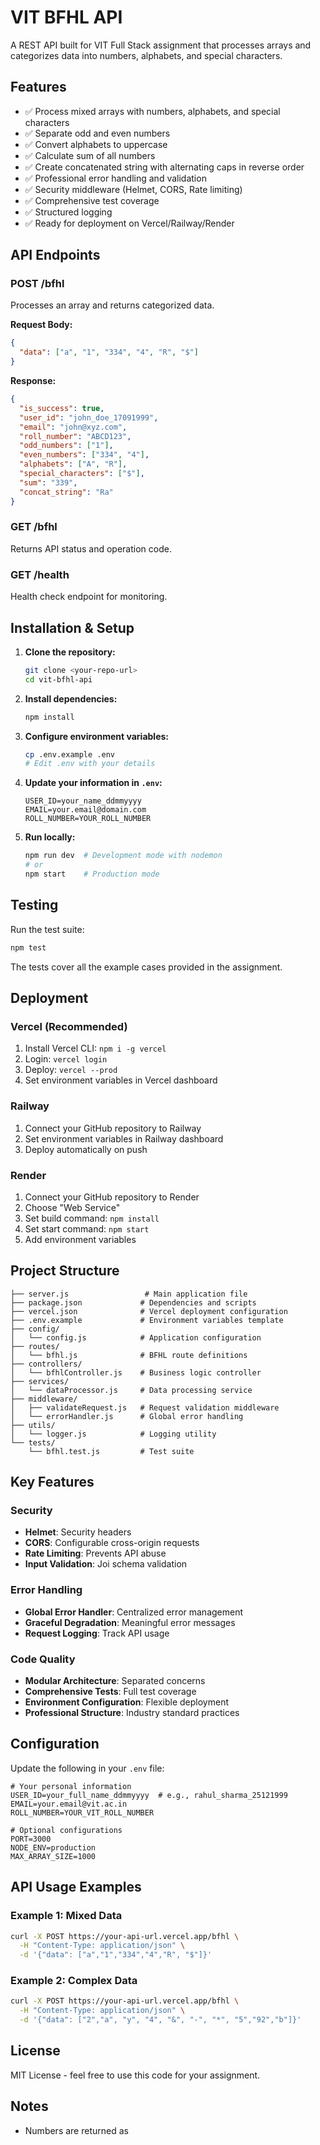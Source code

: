 # VIT BFHL API

A REST API built for VIT Full Stack assignment that processes arrays and categorizes data into numbers, alphabets, and special characters.

## Features

- ✅ Process mixed arrays with numbers, alphabets, and special characters
- ✅ Separate odd and even numbers
- ✅ Convert alphabets to uppercase
- ✅ Calculate sum of all numbers
- ✅ Create concatenated string with alternating caps in reverse order
- ✅ Professional error handling and validation
- ✅ Security middleware (Helmet, CORS, Rate limiting)
- ✅ Comprehensive test coverage
- ✅ Structured logging
- ✅ Ready for deployment on Vercel/Railway/Render

## API Endpoints

### POST /bfhl
Processes an array and returns categorized data.

**Request Body:**
```json
{
  "data": ["a", "1", "334", "4", "R", "$"]
}
```

**Response:**
```json
{
  "is_success": true,
  "user_id": "john_doe_17091999",
  "email": "john@xyz.com",
  "roll_number": "ABCD123",
  "odd_numbers": ["1"],
  "even_numbers": ["334", "4"],
  "alphabets": ["A", "R"],
  "special_characters": ["$"],
  "sum": "339",
  "concat_string": "Ra"
}
```

### GET /bfhl
Returns API status and operation code.

### GET /health
Health check endpoint for monitoring.

## Installation & Setup

1. **Clone the repository:**
   ```bash
   git clone <your-repo-url>
   cd vit-bfhl-api
   ```

2. **Install dependencies:**
   ```bash
   npm install
   ```

3. **Configure environment variables:**
   ```bash
   cp .env.example .env
   # Edit .env with your details
   ```

4. **Update your information in `.env`:**
   ```env
   USER_ID=your_name_ddmmyyyy
   EMAIL=your.email@domain.com
   ROLL_NUMBER=YOUR_ROLL_NUMBER
   ```

5. **Run locally:**
   ```bash
   npm run dev  # Development mode with nodemon
   # or
   npm start    # Production mode
   ```

## Testing

Run the test suite:
```bash
npm test
```

The tests cover all the example cases provided in the assignment.

## Deployment

### Vercel (Recommended)
1. Install Vercel CLI: `npm i -g vercel`
2. Login: `vercel login`
3. Deploy: `vercel --prod`
4. Set environment variables in Vercel dashboard

### Railway
1. Connect your GitHub repository to Railway
2. Set environment variables in Railway dashboard
3. Deploy automatically on push

### Render
1. Connect your GitHub repository to Render
2. Choose "Web Service"
3. Set build command: `npm install`
4. Set start command: `npm start`
5. Add environment variables

## Project Structure

```
├── server.js                 # Main application file
├── package.json             # Dependencies and scripts
├── vercel.json              # Vercel deployment configuration
├── .env.example             # Environment variables template
├── config/
│   └── config.js            # Application configuration
├── routes/
│   └── bfhl.js              # BFHL route definitions
├── controllers/
│   └── bfhlController.js    # Business logic controller
├── services/
│   └── dataProcessor.js     # Data processing service
├── middleware/
│   ├── validateRequest.js   # Request validation middleware
│   └── errorHandler.js      # Global error handling
├── utils/
│   └── logger.js            # Logging utility
└── tests/
    └── bfhl.test.js         # Test suite
```

## Key Features

### Security
- **Helmet**: Security headers
- **CORS**: Configurable cross-origin requests
- **Rate Limiting**: Prevents API abuse
- **Input Validation**: Joi schema validation

### Error Handling
- **Global Error Handler**: Centralized error management
- **Graceful Degradation**: Meaningful error messages
- **Request Logging**: Track API usage

### Code Quality
- **Modular Architecture**: Separated concerns
- **Comprehensive Tests**: Full test coverage
- **Environment Configuration**: Flexible deployment
- **Professional Structure**: Industry standard practices

## Configuration

Update the following in your `.env` file:

```env
# Your personal information
USER_ID=your_full_name_ddmmyyyy  # e.g., rahul_sharma_25121999
EMAIL=your.email@vit.ac.in
ROLL_NUMBER=YOUR_VIT_ROLL_NUMBER

# Optional configurations
PORT=3000
NODE_ENV=production
MAX_ARRAY_SIZE=1000
```

## API Usage Examples

### Example 1: Mixed Data
```bash
curl -X POST https://your-api-url.vercel.app/bfhl \
  -H "Content-Type: application/json" \
  -d '{"data": ["a","1","334","4","R", "$"]}'
```

### Example 2: Complex Data
```bash
curl -X POST https://your-api-url.vercel.app/bfhl \
  -H "Content-Type: application/json" \
  -d '{"data": ["2","a", "y", "4", "&", "-", "*", "5","92","b"]}'
```

## License

MIT License - feel free to use this code for your assignment.

## Notes

- Numbers are returned as